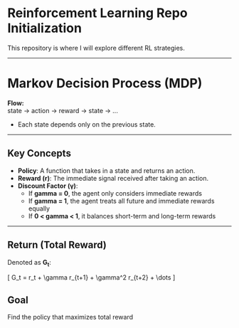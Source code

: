 # Reinforcement Learning Repo Initialization

This repository is where I will explore different RL strategies.

---

# Markov Decision Process (MDP)

**Flow:**  
state → action → reward → state → ...

- Each state depends only on the previous state.

---

## Key Concepts

- **Policy**: A function that takes in a state and returns an action.  
- **Reward (r)**: The immediate signal received after taking an action.  
- **Discount Factor (γ)**:
    - If **gamma = 0**, the agent only considers immediate rewards
    - If **gamma = 1**, the agent treats all future and immediate rewards equally  
    - If **0 < gamma < 1**, it balances short-term and long-term rewards

---

## Return (Total Reward)

Denoted as **G<sub>t</sub>**:

\[
G_t = r_t + \gamma r_{t+1} + \gamma^2 r_{t+2} + \dots
\]

## Goal

Find the policy that maximizes total reward